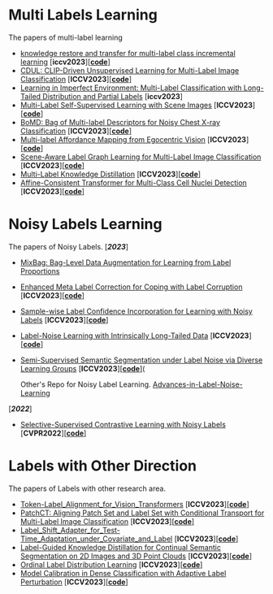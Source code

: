 # Multi Labels Learning
The papers of multi-label learning

+ [knowledge restore and transfer for multi-label class incremental learning](https://openaccess.thecvf.com/content/iccv2023/papers/dong_knowledge_restore_and_transfer_for_multi-label_class-incremental_learning_iccv_2023_paper.pdf) [**iccv2023**][[**code**]](https://github.com/witdsl/krt-mlcil)
+ [CDUL: CLIP-Driven Unsupervised Learning for Multi-Label Image Classification](https://openaccess.thecvf.com/content/ICCV2023/papers/Abdelfattah_CDUL_CLIP-Driven_Unsupervised_Learning_for_Multi-Label_Image_Classification_ICCV_2023_paper.pdf) [**ICCV2023**][[**code**]]()
+ [Learning in Imperfect Environment: Multi-Label Classification with Long-Tailed Distribution and Partial Labels](https://openaccess.thecvf.com/content/ICCV2023/papers/Zhang_Learning_in_Imperfect_Environment_Multi-Label_Classification_with_Long-Tailed_Distribution_and_ICCV_2023_paper.pdf) [**iccv2023**]
+ [Multi-Label Self-Supervised Learning with Scene Images](https://openaccess.thecvf.com/content/ICCV2023/papers/Zhu_Multi-Label_Self-Supervised_Learning_with_Scene_Images_ICCV_2023_paper.pdf) [**ICCV2023**][[**code**]]()
+ [BoMD: Bag of Multi-label Descriptors for Noisy Chest X-ray Classification](https://openaccess.thecvf.com/content/ICCV2023/papers/Chen_BoMD_Bag_of_Multi-label_Descriptors_for_Noisy_Chest_X-ray_Classification_ICCV_2023_paper.pdf) [**ICCV2023**][[**code**]]()
+ [Multi-label Affordance Mapping from Egocentric Vision](https://openaccess.thecvf.com/content/ICCV2023/papers/Mur-Labadia_Multi-label_Affordance_Mapping_from_Egocentric_Vision_ICCV_2023_paper.pdf) [**ICCV2023**][[**code**]]() 
+ [Scene-Aware Label Graph Learning for Multi-Label Image Classification](https://openaccess.thecvf.com/content/ICCV2023/papers/Zhu_Scene-Aware_Label_Graph_Learning_for_Multi-Label_Image_Classification_ICCV_2023_paper.pdf) [**ICCV2023**][[**code**]]()
+ [Multi-Label Knowledge Distillation](https://openaccess.thecvf.com/content/ICCV2023/papers/Yang_Multi-Label_Knowledge_Distillation_ICCV_2023_paper.pdf) [**ICCV2023**][[**code**]]() 
+ [Affine-Consistent Transformer for Multi-Class Cell Nuclei Detection](https://openaccess.thecvf.com/content/ICCV2023/papers/Huang_Affine-Consistent_Transformer_for_Multi-Class_Cell_Nuclei_Detection_ICCV_2023_paper.pdf) [**ICCV2023**][[**code**]]() 

# Noisy Labels Learning
The papers of Noisy Labels.
[**_2023_**]
+ [MixBag: Bag-Level Data Augmentation for Learning from Label Proportions]()
+ [Enhanced Meta Label Correction for Coping with Label Corruption](https://openaccess.thecvf.com/content/ICCV2023/papers/Taraday_Enhanced_Meta_Label_Correction_for_Coping_with_Label_Corruption_ICCV_2023_paper.pdf) [**ICCV2023**][[**code**]]() 
+ [Sample-wise Label Confidence Incorporation for Learning with Noisy Labels](https://openaccess.thecvf.com/content/ICCV2023/papers/Ahn_Sample-wise_Label_Confidence_Incorporation_for_Learning_with_Noisy_Labels_ICCV_2023_paper.pdf) [**ICCV2023**][[**code**]]()
+ [Label-Noise Learning with Intrinsically Long-Tailed Data](https://openaccess.thecvf.com/content/ICCV2023/papers/Lu_Label-Noise_Learning_with_Intrinsically_Long-Tailed_Data_ICCV_2023_paper.pdf) [**ICCV2023**][[**code**]]() 
+ [Semi-Supervised Semantic Segmentation under Label Noise via Diverse Learning Groups](https://openaccess.thecvf.com/content/ICCV2023/papers/Li_Semi-Supervised_Semantic_Segmentation_under_Label_Noise_via_Diverse_Learning_Groups_ICCV_2023_paper.pdf) [**ICCV2023**][[**code**]]()(

  Other's Repo for Noisy Label Learning. [Advances-in-Label-Noise-Learning](https://github.com/weijiaheng/Advances-in-Label-Noise-Learning)

[**_2022_**]
+ [Selective-Supervised Contrastive Learning with Noisy Labels](https://arxiv.org/pdf/2203.04181.pdf) [**CVPR2022**][[**code**]](https://github.com/ShikunLi/Sel-CL)

# Labels with Other Direction
The papers of Labels with other research area.
+ [Token-Label_Alignment_for_Vision_Transformers](https://openaccess.thecvf.com/content/ICCV2023/papers/Xiao_Token-Label_Alignment_for_Vision_Transformers_ICCV_2023_paper.pdf) [**ICCV2023**][[**code**]]()
+ [PatchCT: Aligning Patch Set and Label Set with Conditional Transport for Multi-Label Image Classification](https://openaccess.thecvf.com/content/ICCV2023/papers/Li_PatchCT_Aligning_Patch_Set_and_Label_Set_with_Conditional_Transport_ICCV_2023_paper.pdf) [**ICCV2023**][[**code**]]()
+ [Label_Shift_Adapter_for_Test-Time_Adaptation_under_Covariate_and_Label](https://openaccess.thecvf.com/content/ICCV2023/papers/Park_Label_Shift_Adapter_for_Test-Time_Adaptation_under_Covariate_and_Label_ICCV_2023_paper.pdf) [**ICCV2023**][[**code**]]()
+ [Label-Guided Knowledge Distillation for Continual Semantic Segmentation on 2D Images and 3D Point Clouds](https://openaccess.thecvf.com/content/ICCV2023/papers/Yang_Label-Guided_Knowledge_Distillation_for_Continual_Semantic_Segmentation_on_2D_Images_ICCV_2023_paper.pdf) [**ICCV2023**][[**code**]]()
+ [Ordinal Label Distribution Learning](https://openaccess.thecvf.com/content/ICCV2023/papers/Wen_Ordinal_Label_Distribution_Learning_ICCV_2023_paper.pdf) [**ICCV2023**][[**code**]]()
+ [Model Calibration in Dense Classification with Adaptive Label Perturbation](https://openaccess.thecvf.com/content/ICCV2023/papers/Liu_Model_Calibration_in_Dense_Classification_with_Adaptive_Label_Perturbation_ICCV_2023_paper.pdf) [**ICCV2023**][[**code**]]()
